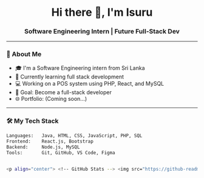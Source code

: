 <h1 align="center">Hi there 👋, I'm Isuru</h1>
<h3 align="center">Software Engineering Intern | Future Full-Stack Dev</h3>

---

### 🚀 About Me
- 🎓 I'm a Software Engineering intern from Sri Lanka
- 🌱 Currently learning full stack development
- 💻 Working on a POS system using PHP, React, and MySQL
- 🎯 Goal: Become a full-stack developer
- 🌐 Portfolio: (Coming soon...)

---

### 🛠️ My Tech Stack
```bash
Languages:   Java, HTML, CSS, JavaScript, PHP, SQL  
Frontend:    React.js, Bootstrap  
Backend:     Node.js, MySQL  
Tools:       Git, GitHub, VS Code, Figma  


<p align="center"> <!-- GitHub Stats --> <img src="https://github-readme-stats.vercel.app/api?username=isuru794&show_icons=true&theme=tokyonight&hide_border=true" alt="Isuru's GitHub Stats" /> </p> <p align="center"> <!-- Top Languages --> <img src="https://github-readme-stats.vercel.app/api/top-langs/?username=isuru794&layout=compact&theme=tokyonight&hide_border=true" alt="Top Languages Used" /> </p> <p align="center"> <!-- Contribution Graph --> <img src="https://github-readme-activity-graph.vercel.app/graph?username=isuru794&theme=tokyo-night" alt="GitHub Contribution Graph" /> </p>
